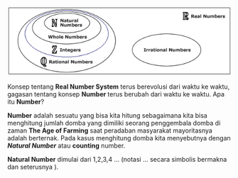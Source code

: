 <img src="../assets/Real Number Scope.png">

Konsep tentang **Real Number System** terus berevolusi dari waktu ke waktu, gagasan tentang konsep **Number** terus berubah dari waktu ke waktu. Apa itu **Number**? 

**Number** adalah sesuatu yang bisa kita hitung sebagaimana kita bisa menghitung jumlah domba yang dimiliki seorang penggembala domba di zaman **The Age of Farming** saat peradaban masyarakat mayoritasnya adalah berternak. Pada kasus menghitung domba kita menyebutnya dengan ***Natural Number*** atau **counting** number.

**Natural Number** dimulai dari 1,2,3,4 … (notasi … secara simbolis bermakna dan seterusnya ).
